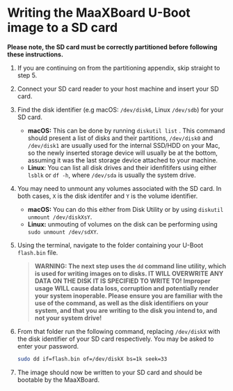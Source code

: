 # Writing the MaaXBoard U-Boot image to a SD card

**Please note, the SD card must be correctly partitioned before following these instructions.**

1. If you are continuing on from the partitioning appendix, skip straight to step 5.

2. Connect your SD card reader to your host machine and insert your SD card.

3. Find the disk identifier (e.g  macOS: `/dev/disk6`, Linux `/dev/sdb`) for your SD card. 
    - **macOS:** This can be done by running `diskutil list` . This command should present a list of disks and their partitions, `/dev/disk0`  and  `/dev/disk1`  are usually used for the internal SSD/HDD on your Mac, so the newly inserted storage device will usually be at the bottom, assuming it was the last storage device attached to your machine. 
    - **Linux**: You can list all disk drives and their idenfitifers using either `lsblk` or `df -h`, where `/dev/sda` is usually the system drive.

4. You may need to unmount any volumes associated with the SD card. In both cases, `X` is the disk identifer and `Y` is the volume identifier.
    - **macOS:** You can do this either from Disk Utility or by using `diskutil unmount /dev/diskXsY`. 
    - **Linux:** unmouting of volumes on the disk can be performing using `sudo unmount /dev/sdXY`. 

5. Using the terminal, navigate to the folder containing your U-Boot  `flash.bin`  file.

    > **WARNING: The next step uses the `dd` command line utility, which is used for writing images on to disks. IT WILL OVERWRITE ANY DATA ON THE DISK IT IS SPECIFIED TO WRITE TO! Improper usage WILL cause data loss, corruption and potentially render your system inoperable. Please ensure you are familiar with the use of the command, as well as the disk identifiers on your system, and that you are writing to the disk you intend to, and not your system drive!**

6. From that folder run the following command, replacing `/dev/diskX` with the disk identifier of your SD card respectively. You may be asked to enter your password.

    ```sh
    sudo dd if=flash.bin of=/dev/diskX bs=1k seek=33
    ```

7. The image should now be written to your SD card and should be bootable by the MaaXBoard.
